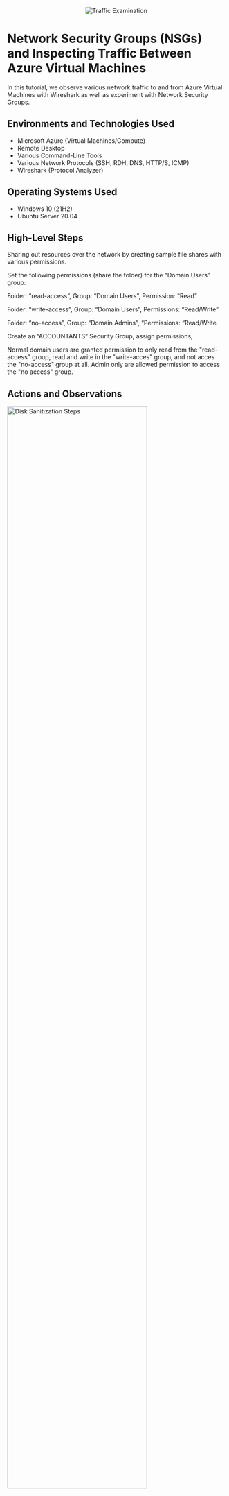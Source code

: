 <p align="center">
<img src="https://i.imgur.com/Ua7udoS.png" alt="Traffic Examination"/>
</p>

<h1>Network Security Groups (NSGs) and Inspecting Traffic Between Azure Virtual Machines</h1>
In this tutorial, we observe various network traffic to and from Azure Virtual Machines with Wireshark as well as experiment with Network Security Groups. <br />




<h2>Environments and Technologies Used</h2>

- Microsoft Azure (Virtual Machines/Compute)
- Remote Desktop
- Various Command-Line Tools
- Various Network Protocols (SSH, RDH, DNS, HTTP/S, ICMP)
- Wireshark (Protocol Analyzer)

<h2>Operating Systems Used </h2>

- Windows 10 (21H2)
- Ubuntu Server 20.04

<h2>High-Level Steps</h2>

Sharing out resources over the network by
creating sample file shares with various permissions.

Set the following permissions (share the folder) for the “Domain Users” group:

Folder: “read-access”, Group: “Domain Users”, Permission: “Read”

Folder: “write-access”,  Group: “Domain Users”, Permissions: “Read/Write”

Folder: “no-access”, Group: “Domain Admins”, “Permissions: “Read/Write

Create an “ACCOUNTANTS” Security Group, assign permissions,

Normal domain users are granted permission to only read from the "read-access" group, read and write in the "write-acces" group, and not acces the "no-access" group at all. 
Admin only are allowed permission to access the "no access" group.


<h2>Actions and Observations</h2>

<p>
<img src="https://i.imgur.com/HRc9yfM.png" height="80%" width="80%" alt="Disk Sanitization Steps"/>
</p>
<p>
On DC-1 (domain controller), on the C:\ drive, create 3 folders: “read-access”, “write-access”, “no-access”,
</p>
<br />

<p>
<img src="https://i.imgur.com/HRc9yfM.png" height="80%" width="80%" alt="Disk Sanitization Steps"/>
</p>
<p>
Set the following permissions (share the folder) for the “Domain Users” group: Folder: “read-access”, Group: “Domain Users”, Permission: “Read”
</p>
<br />

<p>
<img src="https://i.imgur.com/DJmEXEB.png" height="80%" width="80%" alt="Disk Sanitization Steps"/>
</p>
<p>
Lorem ipsum dolor sit amet, consectetur adipiscing elit, sed do eiusmod tempor incididunt ut labore et dolore magna aliqua. Ut enim ad minim veniam, quis nostrud exercitation ullamco laboris nisi ut aliquip ex ea commodo consequat. Duis aute irure dolor in reprehenderit in voluptate velit esse cillum dolore eu fugiat nulla pariatur.
</p>
<br />

